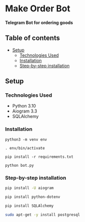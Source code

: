 # Make Order Bot

#### Telegram Bot for ordering goods

## Table of contents
* [Setup](#Setup)
    * [Technologies Used](#Technologies-Used)
    * [Installation](#Installation)
    * [Step-by-step installation](#Step-by-step-installation)


## Setup

### Technologies Used
* Python 3.10
* Aiogram 3.3
* SQLAlchemy


### Installation
```python3 -m venv env```


```. env/bin/activate```


```pip install -r requirements.txt```

```python bot.py```


### Step-by-step installation

```bash
pip install -U aiogram
```
```bash
pip install python-dotenv
```
```bash
pip install SQLAlchemy
```
```bash
sudo apt-get -y install postgresql
```
